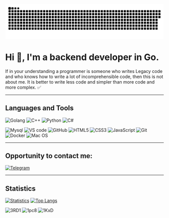 ![dynamics image](https://github.com/CombiningIdeas/CombiningIdeas/blob/main/images/contributions.svg)

# Hi :wave:, I'm a backend developer in Go.


If in your understanding a programmer is someone who writes Legacy code and who knows how to write a lot of incomprehensible code, then this is not about me.
It is better to write less code and simpler than more code and more complex. :white_check_mark:

---

## Languages and Tools
![Golang](https://img.shields.io/badge/Golang-00CED1?style=for-the-badge&logo=go&logoColor=00008B)
![C++](https://img.shields.io/badge/C++-000000?style=for-the-badge&logo=C%2b%2b&logoColor=FF0000)
![Python](https://img.shields.io/badge/Python-87CEE0?style=for-the-badge&logo=python&logoColor=FFFF00)
![C#](https://img.shields.io/badge/.NET-5C2D91?style=for-the-badge&logo=.net&logoColor=white")


![Mysql](https://img.shields.io/badge/-MySQL-F29111?style=flat-square&logo=MySQL&logoColor=white)
![VS code](https://img.shields.io/badge/-Visual%20Studio%20Code-23A9F2?style=flat-square&logo=Visual%20Studio%20Code&logoColor=white)
![GitHub](https://img.shields.io/badge/-Github-181717?style=flat-square&logo=GitHub&logoColor=white)
![HTML5](https://img.shields.io/badge/-HTML5-%23E44D27?style=flat-square&logo=html5&logoColor=ffffff)
![CSS3](https://img.shields.io/badge/-CSS3-%231572B6?style=flat-square&logo=css3)
![JavaScript](https://img.shields.io/badge/-JavaScript-%23F7DF1C?style=flat-square&logo=javascript&logoColor=000000&labelColor=%23F7DF1C&color=%23FFCE5A)
![Git](https://img.shields.io/badge/-Git-%23F05032?style=flat-square&logo=git&logoColor=%23ffffff)
![Docker](https://img.shields.io/badge/Docker-0CC1F3?style=flat-square&logo=docker&logoColor=white)
![Mac OS](https://img.shields.io/badge/macOS-000000?style=flat-square&logo=apple&logoColor=white)

---

## Opportunity to contact me:

[![Telegram](https://img.shields.io/badge/Telegram-0F0F0F?style=for-the-badge&logo=telegram&logoColor=00CED1)](https://t.me/artem1ii)

---

## Statistics

[![Statistics](https://github-readme-stats.vercel.app/api?username=ARTEM1ii&count_private=true&show_icons=true&theme=catppuccin_mocha)](https://github.com/anuraghazra/github-readme-stats) 
[![Top Langs](https://github-readme-stats.vercel.app/api/top-langs/?username=ARTEM1ii&count_private=true&layout=donut&theme=catppuccin_mocha)](https://github.com/anuraghazra/github-readme-stats)

![3RD1](https://github.com/user-attachments/assets/813713cc-be51-4b5f-9f20-cca351701d30)
![1pc8](https://github.com/user-attachments/assets/ee434861-6fc1-4904-8fcf-dcfc64c84b50)
![1KxD](https://github.com/user-attachments/assets/17295d98-c973-4154-a991-08290897da4b)
